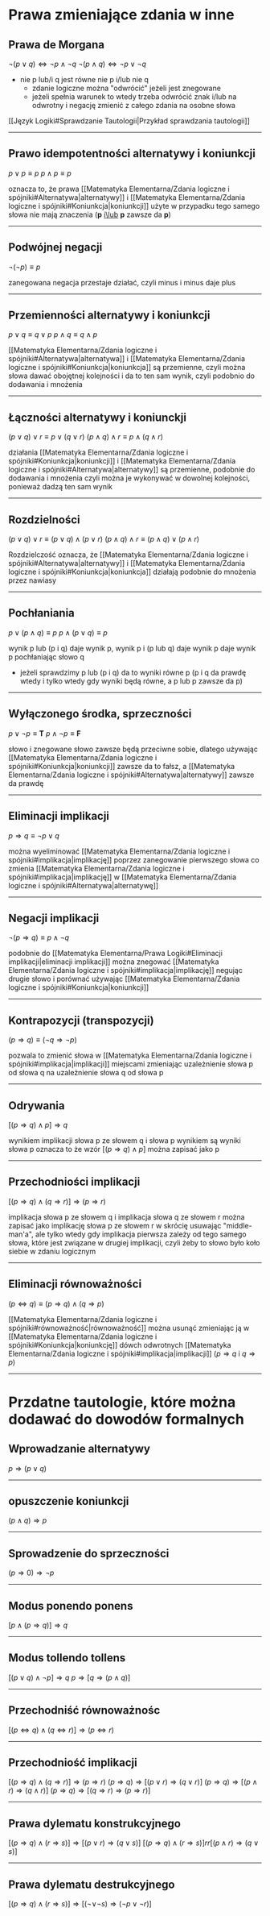 # Prawa zmieniające zdania w inne
## Prawa de Morgana

$\neg(p\lor q)\Leftrightarrow\neg p\land \neg q$
$\neg(p\land q)\Leftrightarrow\neg p\lor\neg q$
- nie p lub/i q jest równe nie p i/lub nie q
	- zdanie logiczne można "odwrócić" jeżeli jest znegowane
	- jeżeli spełnia warunek to wtedy trzeba odwrócić znak i/lub na odwrotny i negację zmienić z całego zdania na osobne słowa

[[Język Logiki#Sprawdzanie Tautologii|Przykład sprawdzania tautologii]]

---

## Prawo idempotentności alternatywy i koniunkcji

$p\lor p\equiv p$
$p\land p\equiv p$

oznacza to, że prawa [[Matematyka Elementarna/Zdania logiczne i spójniki#Alternatywa|alternatywy]] i [[Matematyka Elementarna/Zdania logiczne i spójniki#Koniunkcja|koniunkcji]] użyte w przypadku tego samego słowa nie mają znaczenia (**p** <u>i\lub</u> **p** zawsze da **p**)

---

## Podwójnej negacji

$\neg(\neg p)\equiv p$

zanegowana negacja przestaje działać, czyli minus i minus daje plus

---

## Przemienności alternatywy i koniunkcji

$p \lor q \equiv q \lor p$
$p \land q \equiv q \land p$

[[Matematyka Elementarna/Zdania logiczne i spójniki#Alternatywa|alternatywa]] i [[Matematyka Elementarna/Zdania logiczne i spójniki#Koniunkcja|koniunkcja]] są przemienne, czyli można słowa dawać obojętnej kolejności i da to ten sam wynik, czyli podobnio do dodawania i mnożenia

---

## Łączności alternatywy i koniunckji

$(p\lor q)\lor r \equiv p \lor (q \lor r)$
$(p\land q)\land r \equiv p \land (q \land r)$

działania [[Matematyka Elementarna/Zdania logiczne i spójniki#Koniunkcja|koniunkcji]] i [[Matematyka Elementarna/Zdania logiczne i spójniki#Alternatywa|alternatywy]] są przemienne, podobnie do dodawania i mnożenia czyli można je wykonywać w dowolnej kolejności, ponieważ dadzą ten sam wynik

---

## Rozdzielności

$(p \lor q)\lor r \equiv(p \lor q)\land(p \lor r)$
$(p \land q)\land r \equiv(p \land q)\lor(p \land r)$

Rozdzielczość oznacza, że [[Matematyka Elementarna/Zdania logiczne i spójniki#Alternatywa|alternatywy]] i [[Matematyka Elementarna/Zdania logiczne i spójniki#Koniunkcja|koniunkcja]] działają podobnie do mnożenia przez nawiasy

---

## Pochłaniania

$p \lor(p\land q)\equiv p$
$p \land(p\lor q)\equiv p$

wynik p lub (p i q) daje wynik p, wynik p i (p lub q) daje wynik p daje wynik p pochłaniając słowo q
- jeżeli sprawdzimy p lub (p i q) da to wyniki równe p (p i q da prawdę wtedy i tylko wtedy gdy wyniki będą
	równe, a p lub p zawsze da p)

---

## Wyłączonego środka, sprzeczności

$p \lor \neg p\equiv \boldsymbol{T}$
$p \land \neg p\equiv \boldsymbol{F}$

słowo i znegowane słowo zawsze będą przeciwne sobie, dlatego używając [[Matematyka Elementarna/Zdania logiczne i spójniki#Koniunkcja|koniunkcji]] zawsze da to fałsz, a [[Matematyka Elementarna/Zdania logiczne i spójniki#Alternatywa|alternatywy]] zawsze da prawdę

---

## Eliminacji implikacji

$p \Rightarrow q \equiv \neg p \lor q$

można wyeliminować [[Matematyka Elementarna/Zdania logiczne i spójniki#implikacja|implikację]] poprzez zanegowanie pierwszego słowa co zmienia [[Matematyka Elementarna/Zdania logiczne i spójniki#implikacja|implikację]] w [[Matematyka Elementarna/Zdania logiczne i spójniki#Alternatywa|alternatywę]]

---

## Negacji implikacji

$\neg(p\Rightarrow q)\equiv p \land \neg q$

podobnie do [[Matematyka Elementarna/Prawa Logiki#Eliminacji implikacji|eliminacji implikacji]] można znegować [[Matematyka Elementarna/Zdania logiczne i spójniki#implikacja|implikację]] negując drugie słowo i porównać używając [[Matematyka Elementarna/Zdania logiczne i spójniki#Koniunkcja|koniunkcji]]

---

## Kontrapozycji (transpozycji)

$(p\Rightarrow q)\equiv (\neg q\Rightarrow\neg p)$

pozwala to zmienić słowa w [[Matematyka Elementarna/Zdania logiczne i spójniki#implikacja|implikacji]] miejscami zmieniając uzależnienie słowa p od słowa q na uzależnienie słowa q od słowa p

---

## Odrywania

$[(p\Rightarrow q)\land p]\Rightarrow q$

wynikiem implikacji słowa p ze słowem q i słowa p wynikiem są wyniki słowa p oznacza to że wzór $[(p\Rightarrow q)\land p]$ można zapisać jako p

---

## Przechodniości implikacji

$[(p\Rightarrow q)\land(q\Rightarrow r)]\Rightarrow(p\Rightarrow r)$

implikacja słowa p ze słowem q i implikacja słowa q ze słowem r można zapisać jako implikację słowa p ze słowem r w skrócię usuwając "middle-man'a", ale tylko wtedy gdy implikacja pierwsza zależy od tego samego słowa, które jest związane w drugiej implikacji, czyli żeby to słowo było koło siebie w zdaniu logicznym

---

## Eliminacji równoważności

$(p\Leftrightarrow q)\equiv(p\Rightarrow q)\land(q \Rightarrow p)$

[[Matematyka Elementarna/Zdania logiczne i spójniki#równoważność|równoważność]] można usunąć zmieniając ją w [[Matematyka Elementarna/Zdania logiczne i spójniki#Koniunkcja|koniunkcję]] dówch odwrotnych [[Matematyka Elementarna/Zdania logiczne i spójniki#implikacja|implikacji]] ($p \Rightarrow q$ i $q \Rightarrow p$)

---

# Przdatne tautologie, które można dodawać do dowodów formalnych

## Wprowadzanie alternatywy

$p \Rightarrow (p \lor q)$

---

## opuszczenie koniunkcji

$(p \land q) \Rightarrow p$

---

## Sprowadzenie do sprzeczności

$(p \Rightarrow 0)\Rightarrow \neg p$

---

## Modus ponendo ponens

$[p \land (p \Rightarrow q)]\Rightarrow q$

---

## Modus tollendo tollens

$[(p \lor q )\land \neg p ]\Rightarrow q$
$p \Rightarrow[q \Rightarrow (p \land q)]$

---

## Przechodniść równoważnośc

$[(p \Leftrightarrow q)\land(q \Leftrightarrow r)]\Rightarrow(p \Leftrightarrow r)$

---
## Przechodniość implikacji

$[(p \Rightarrow q)\land(q \Rightarrow r)]\Rightarrow (p \Rightarrow r)$
$(p \Rightarrow q) \Rightarrow [( p \lor r ) \Rightarrow (q \lor r)]$
$(p \Rightarrow q) \Rightarrow [( p \land r ) \Rightarrow (q \land r)]$
$(p \Rightarrow q) \Rightarrow [(q \Rightarrow r) \Rightarrow (p \Rightarrow r)]$

---

## Prawa dylematu konstrukcyjnego

$[(p \Rightarrow q)\land(r \Rightarrow s)]\Rightarrow[(p \lor r)\Rightarrow(q \lor s)]$
$[(p \Rightarrow q) \land ( r \Rightarrow s )] rr [ (p \land r) \Rightarrow (q \lor s) ]$

---

## Prawa dylematu destrukcyjnego

$[(p \Rightarrow q) \land (r \Rightarrow s)]\Rightarrow[(\neg \lor \neg s) \Rightarrow (\neg p \lor \neg r)]$
